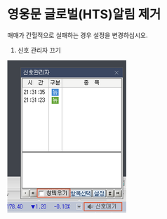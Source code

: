 # 영웅문 글로벌(HTS)알림 제거

매매가 간헐적으로 실패하는 경우 설정을 변경하십시오.

1. 신호 관리자 끄기

![](<../.gitbook/assets/image (103).png>)

